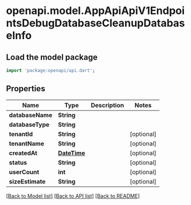 # openapi.model.AppApiApiV1EndpointsDebugDatabaseCleanupDatabaseInfo

## Load the model package
```dart
import 'package:openapi/api.dart';
```

## Properties
Name | Type | Description | Notes
------------ | ------------- | ------------- | -------------
**databaseName** | **String** |  | 
**databaseType** | **String** |  | 
**tenantId** | **String** |  | [optional] 
**tenantName** | **String** |  | [optional] 
**createdAt** | [**DateTime**](DateTime.md) |  | [optional] 
**status** | **String** |  | [optional] 
**userCount** | **int** |  | [optional] 
**sizeEstimate** | **String** |  | [optional] 

[[Back to Model list]](../README.md#documentation-for-models) [[Back to API list]](../README.md#documentation-for-api-endpoints) [[Back to README]](../README.md)


